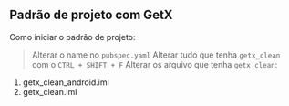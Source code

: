 ## Padrão de projeto com GetX

Como iniciar o padrão de projeto:

> Alterar o name no `pubspec.yaml`
> Alterar tudo que tenha `getx_clean` com o `CTRL + SHIFT + F`
> Alterar os arquivo que tenha `getx_clean`:
1. getx_clean_android.iml
2. getx_clean.iml